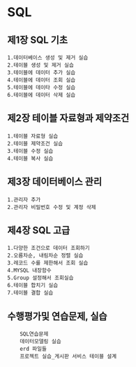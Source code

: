 # SQL

## 제1장 SQL 기초
	1.데이터베이스 생성 및 제거 실습
	2.테이블 생성 및 제거 실습
	3.테이블에 데이터 추가 실습
	4.테이블에 데이터 조회 실습
	5.테이블에 데이타 수정 실습
	6.테이블에 데이터 삭제 실습
	
## 제2장 테이블 자료형과 제약조건
	1.테이블 자료형 실습
	2.테이블 제약조건 실습
	3.테이블 수정 실습
	4.테이블 복사 실습
	
	
## 제3장 데이터베이스 관리
	1.관리자 추가
	2.관리자 비밀번호 수정 및 계정 삭제
	
	
## 제4장 SQL 고급
	1.다양한 조건으로 데이터 조회하기
	2.오름차순, 내림차순 정렬 실습
	3.레코드 수를 제한해서 조회 실습
	4.MYSQL 내장함수
	5.Group 설정해서 조회실습
	6.테이블 합치기 실습
	7.테이블 결합 실습
	
## 수행평가및 연습문제, 실습
		SQL연습문제
		데이터모델링 실습
		erd 파일들
		프로젝트 실습_게시판 서비스 테이블 설계

